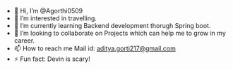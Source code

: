 - 👋 Hi, I’m @Agorthi0509
- 👀 I’m interested in travelling.
- 🌱 I’m currently learning Backend development thorugh Spring boot.
- 💞️ I’m looking to collaborate on Projects which can help me to grow in my career.
- 📫 How to reach me Mail id: aditya.gorti217@gmail.com
- ⚡ Fun fact: Devin is scary!

<!---
Agorthi0509/Agorthi0509 is a ✨ special ✨ repository because its `README.md` (this file) appears on your GitHub profile.
You can click the Preview link to take a look at your changes.
--->
